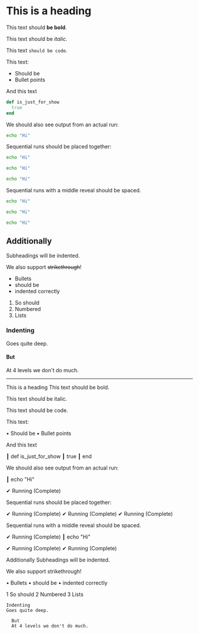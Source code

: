 # This is a heading

This text should **be bold**.

This text should be _italic_.

This text `should be code`.

This text:

* Should be
* Bullet points

And this text

``` ruby reveal norun
def is_just_for_show
  true
end
```

We should also see output from an actual run:

``` bash reveal
echo "Hi"
```

Sequential runs should be placed together:

``` bash
echo "Hi"
```

``` bash
echo "Hi"
```

``` bash
echo "Hi"
```

Sequential runs with a middle reveal should be spaced.

``` bash
echo "Hi"
```

``` bash reveal
echo "Hi"
```

``` bash
echo "Hi"
```


## Additionally

Subheadings will be indented.

We also support ~~strikethrough~~!

* Bullets 
* should be 
* indented correctly

1. So should
2. Numbered
3. Lists


### Indenting

Goes quite deep.

#### But

At 4 levels we don't do much.

-----

This is a heading
This text should be bold.

This text should be italic.

This text should be code.

This text:

 • Should be
 • Bullet points

And this text

 ┃ def is_just_for_show
 ┃   true
 ┃ end

We should also see output from an actual run:

 ┃ echo "Hi"

✔ Running (Complete)

Sequential runs should be placed together:

✔ Running (Complete)
✔ Running (Complete)
✔ Running (Complete)

Sequential runs with a middle reveal should be spaced.

✔ Running (Complete)
 ┃ echo "Hi"

✔ Running (Complete)
✔ Running (Complete)

  Additionally
  Subheadings will be indented.

  We also support strikethrough!

   • Bullets
   • should be
   • indented correctly

   1 So should
   2 Numbered
   3 Lists

    Indenting
    Goes quite deep.

      But
      At 4 levels we don't do much.
